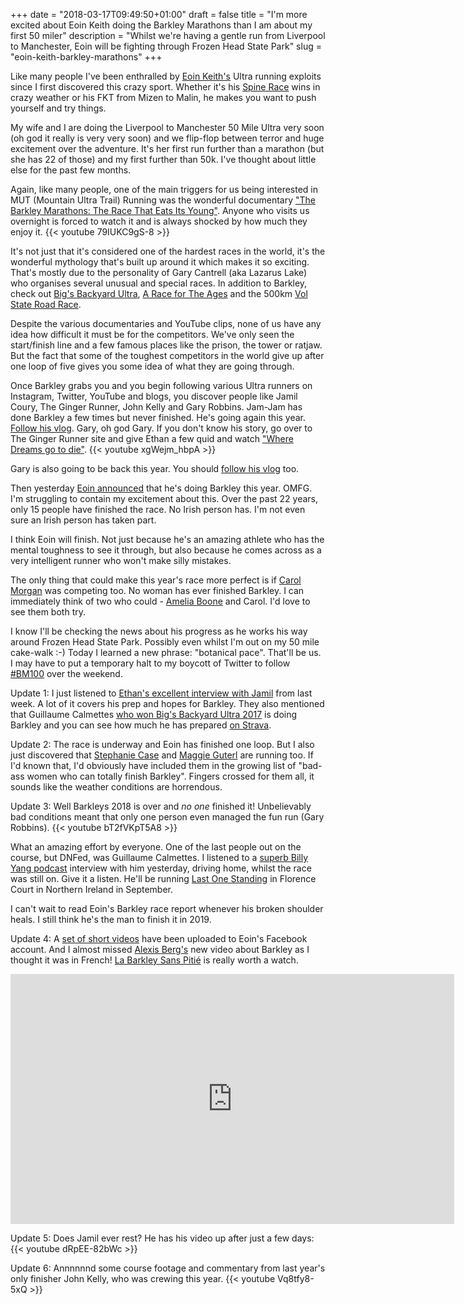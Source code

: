 +++
date = "2018-03-17T09:49:50+01:00"
draft = false
title = "I'm more excited about Eoin Keith doing the Barkley Marathons than I am about my first 50 miler"
description = "Whilst we're having a gentle run from Liverpool to Manchester, Eoin will be fighting through Frozen Head State Park"
slug = "eoin-keith-barkley-marathons"
+++

Like many people I've been enthralled by [Eoin Keith's](https://eoinkeith.wordpress.com/) Ultra running exploits since I first discovered this crazy sport. Whether it's his [Spine Race](https://thespinerace.com/) wins in crazy weather or his FKT from Mizen to Malin, he makes you want to push yourself and try things.

My wife and I are doing the Liverpool to Manchester 50 Mile Ultra very soon (oh god it really is very very soon) and we flip-flop between terror and huge excitement over the adventure. It's her first run further than a marathon (but she has 22 of those) and my first further than 50k. I've thought about little else for the past few months.

Again, like many people, one of the main triggers for us being interested in MUT (Mountain Ultra Trail) Running was the wonderful documentary ["The Barkley Marathons: The Race That Eats Its Young"](http://barkleymovie.com/). Anyone who visits us overnight is forced to watch it and is always shocked by how much they enjoy it.
{{< youtube 79IUKC9gS-8 >}}
&nbsp;

It's not just that it's considered one of the hardest races in the world, it's the wonderful mythology that's built up around it which makes it so exciting. That's mostly due to the personality of Gary Cantrell (aka Lazarus Lake) who organises several unusual and special races. In addition to Barkley, check out [Big's Backyard Ultra](https://trailrunnermag.com/people/culture/bigs-backyard-ultra-a-race-with-no-end.html), [A Race for The Ages](https://runsignup.com/Race/TN/Manchester/ARacefortheAges) and the 500km [Vol State Road Race](https://ultrasignup.com/register.aspx?did=40620).

Despite the various documentaries and YouTube clips, none of us have any idea how difficult it must be for the competitors. We've only seen the start/finish line and a few famous places like the prison, the tower or ratjaw. But the fact that some of the toughest competitors in the world give up after one loop of five gives you some idea of what they are going through.

Once Barkley grabs you and you begin following various Ultra runners on Instagram, Twitter, YouTube and blogs, you discover people like Jamil Coury, The Ginger Runner, John Kelly and Gary Robbins. Jam-Jam has done Barkley a few times but never finished. He's going again this year. [Follow his vlog](https://www.youtube.com/user/runsteepgethigh/videos). Gary, oh god Gary. If you don't know his story, go over to The Ginger Runner site and give Ethan a few quid and watch ["Where Dreams go to die"](https://wheredreamsgotodie.com/).
{{< youtube xgWejm_hbpA >}}
&nbsp;

Gary is also going to be back this year. You should [follow his vlog](https://www.youtube.com/user/robbinsg/videos) too.

Then yesterday [Eoin announced](https://eoinkeith.wordpress.com/2018/03/16/the-big-target-for-2018/) that he's doing Barkley this year. OMFG. I'm struggling to contain my excitement about this. Over the past 22 years, only 15 people have finished the race. No Irish person has. I'm not even sure an Irish person has taken part.

I think Eoin will finish. Not just because he's an amazing athlete who has the mental toughness to see it through, but also because he comes across as a very intelligent runner who won't make silly mistakes.

The only thing that could make this year's race more perfect is if [Carol Morgan](http://outsider.ie/challenges/carol-morgan-ultrarunner/) was competing too. No woman has ever finished Barkley. I can immediately think of two who could - [Amelia Boone](http://ameliabooneracing.com/) and Carol. I'd love to see them both try.

I know I'll be checking the news about his progress as he works his way around Frozen Head State Park. Possibly even whilst I'm out on my 50 mile cake-walk :-) Today I learned a new phrase: "botanical pace". That'll be us. I may have to put a temporary halt to my boycott of Twitter to follow [#BM100](https://twitter.com/hashtag/BM100) over the weekend.

Update 1: I just listened to [Ethan's excellent interview with Jamil](https://www.youtube.com/watch?v=xy4p__budj4) from last week. A lot of it covers his prep and hopes for Barkley. They also mentioned that Guillaume Calmettes [who won Big's Backyard Ultra 2017](https://ultrarunning.com/featured/one-more-hour-guillaume-calmettes-245-832-miles-at-big-dog-backyard-ultra/) is doing Barkley and you can see how much he has prepared [on Strava](https://www.strava.com/athletes/1356533).

Update 2: The race is underway and Eoin has finished one loop. But I also just discovered that [Stephanie Case](https://ultrarunnergirl.com/) and [Maggie Guterl](https://twitter.com/maggatronruns?lang=en) are running too. If I'd known that, I'd obviously have included them in the growing list of "bad-ass women who can totally finish Barkley". Fingers crossed for them all, it sounds like the weather conditions are horrendous.

Update 3: Well Barkleys 2018 is over and *no one* finished it! Unbelievably bad conditions meant that only one person even managed the fun run (Gary Robbins).
{{< youtube bT2fVKpT5A8 >}}
&nbsp;

What an amazing effort by everyone. One of the last people out on the course, but DNFed, was Guillaume Calmettes. I listened to a [superb Billy Yang podcast](http://billyyangpodcast.libsyn.com/guillaume-calmettes-byp-011) interview with him yesterday, driving home, whilst the race was still on. Give it a listen. He'll be running [Last One Standing](https://www.sientries.co.uk/event.php?elid=Y&event_id=4476) in Florence Court in Northern Ireland in September.

I can't wait to read Eoin's Barkley race report whenever his broken shoulder heals. I still think he's the man to finish it in 2019.

Update 4: A [set of short videos](https://www.facebook.com/pg/Eoin-Keith-Athlete-1180273035349427/videos/) have been uploaded to Eoin's Facebook account. And I almost missed [Alexis Berg's](https://www.instagram.com/alexis_berg/) new video about Barkley as I thought it was in French! [La Barkley Sans Pitié](https://www.lequipe.fr/explore-video/020-la-barkley-sans-pitie/) is really worth a watch.

<iframe frameborder="0" width="710" height="400"
src="https://www.dailymotion.com/embed/video/k5N2HcEEMh96SUqrS5N"
allowfullscreen allow="autoplay"></iframe>

Update 5: Does Jamil ever rest? He has his video up after just a few days:
{{< youtube dRpEE-82bWc >}} &nbsp;&nbsp;


Update 6: Annnnnnd some course footage and commentary from last year's only finisher John Kelly, who was crewing this year.
{{< youtube Vq8tfy8-5xQ >}}
